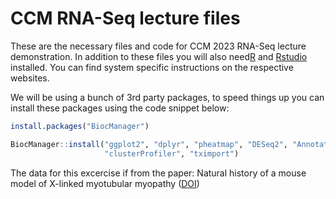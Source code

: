 # CCM RNA-Seq lecture files

These are the necessary files and code for CCM 2023 RNA-Seq lecture demonstration. In addition to these files you will also need[R](https://www.r-project.org/) and [Rstudio](https://rstudio.com/) installed. You can find system specific instructions on the respective websites. 

We will be using a bunch of 3rd party packages, to speed things up you can install these packages using the code snippet below:

```R
install.packages("BiocManager")

BiocManager::install("ggplot2", "dplyr", "pheatmap", "DESeq2", "AnnotationHub", 
                     "clusterProfiler", "tximport")
```

The data for this excercise if from the paper:
Natural history of a mouse model of X-linked myotubular myopathy ([DOI](https://doi.org/10.1242/dmm.049342))

